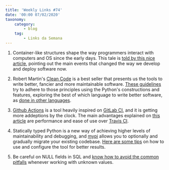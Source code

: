 ```yaml
---
title: 'Weekly Links #74'
date: '00:00 07/02/2020'
taxonomy:
    category:
        - blog
    tag:
        - Links da Semana
---
```


1. Container-like structures shape the way programmers interact with computers and OS since the early days. This tale is [told by this nice article](https://dev.to/heroku/how-containers-changed-the-world-1jip), pointing out the main events that changed the way we develop and deploy software now.

1. Robert Martin's [Clean Code](https://www.amazon.com/Clean-Code-Handbook-Software-Craftsmanship/dp/0132350882) is a best seller that presents us the tools to write better, fancier and more maintainable software.
[These guidelines](https://www.amazon.com/Clean-Code-Handbook-Software-Craftsmanship/dp/0132350882) try to adhere to those principles using the Python's constructions and features, exploring the best of which language to write better software, as [done in other languages](https://github.com/ryanmcdermott/clean-code-javascript).

1. [Github Actions](https://github.com/features/actions) is a tool heavily inspired on [GitLab CI](https://docs.gitlab.com/ee/ci/), and it is getting more addeptions by the clock. The main advantages explained on [this article](https://www.tomasvotruba.com/blog/2020/01/27/switch-travis-to-github-actions-to-reduce-stress/) are performance and ease of use over [Travis CI](https://travis-ci.org/).

1. Statically typed Python is a new way of achieving higher levels of maintainability and debugging, and [mypi](http://mypy-lang.org/) allows you to optionally and gradually migrate your existing codebase. [Here are some tips](http://calpaterson.com/mypy-hints.html) on how to use and configure the tool for better results.

1. Be careful on NULL fields in SQL and [know how to avoid the common pitfalls](https://mitchum.blog/null-values-in-sql-queries/) whenever working with unknown values.
